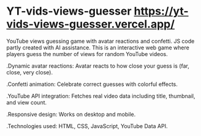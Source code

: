 # YT-vids-views-guesser https://yt-vids-views-guesser.vercel.app/
YouTube views guessing game with avatar reactions and confetti. JS code partly created with AI assistance.
This is an interactive web game where players guess the number of views for random YouTube videos.


.Dynamic avatar reactions: Avatar reacts to how close your guess is (far, close, very close).

.Confetti animation: Celebrate correct guesses with colorful effects.

.YouTube API integration: Fetches real video data including title, thumbnail, and view count.

.Responsive design: Works on desktop and mobile.

.Technologies used: HTML, CSS, JavaScript, YouTube Data API. 
